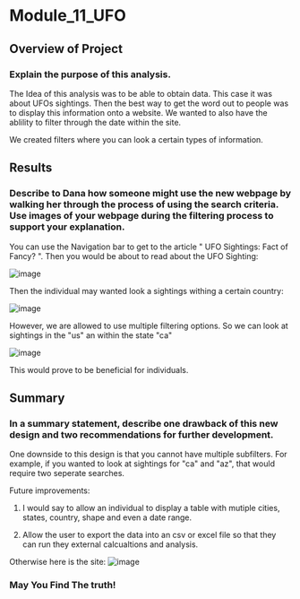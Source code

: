 # Module_11_UFO

## Overview of Project
### Explain the purpose of this analysis.

The Idea of this analysis was to be able to obtain data. This case it was about UFOs sightings. Then the best way to get the word out to people was to display this information onto a website. We wanted to also have the ablility to filter through the date within the site.

We created filters where you can look a certain types of information.

## Results
### Describe to Dana how someone might use the new webpage by walking her through the process of using the search criteria. Use images of your webpage during the filtering process to support your explanation.

You can use the Navigation bar to get to the article " UFO Sightings: Fact of Fancy? ". Then you would be about to read about the UFO Sighting:

![image](https://user-images.githubusercontent.com/47649575/139605565-b8aedaef-5fa1-43b0-a176-54183a727343.png)


Then the individual may wanted look a sightings withing a certain country:

![image](https://user-images.githubusercontent.com/47649575/139605601-bf117d1c-d532-4a39-918b-2572db0b7ed3.png)


However, we are allowed to use multiple filtering options.
So we can look at sightings in the "us" an within the state "ca"

![image](https://user-images.githubusercontent.com/47649575/139605664-573dda15-e97e-4147-a79e-c8f7171c39be.png)


This would prove to be beneficial for individuals.

## Summary
### In a summary statement, describe one drawback of this new design and two recommendations for further development.

One downside to this design is that you cannot have multiple subfilters. For example, if you wanted to look at sightings for "ca" and "az", that would require two seperate searches.

Future improvements:
1) I would say to allow an individual to display a table with mutiple cities, states, country, shape and even a date range.

2) Allow the user to export the data into an csv or excel file so that they can run they external calcualtions and analysis.


Otherwise here is the site:
![image](https://user-images.githubusercontent.com/47649575/139605814-c82150e7-4ad9-4331-a66f-1289f574d502.png)


### May You Find The truth!


